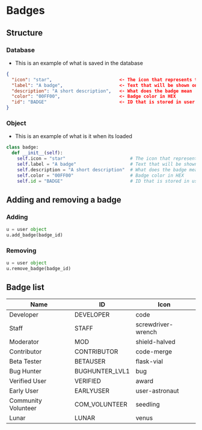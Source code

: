 # Badges

## Structure

### Database
- This is an example of what is saved in the database
```json
{
  "icon": "star",                         <- The icon that represents the badge 
  "label": "A badge",                     <- Text that will be shown once you hover over the badge
  "description": "A short description",   <- What does the badge mean
  "color": "00FF00",                      <- Badge color in HEX
  "id": "BADGE"                           <- ID that is stored in user object
}
```

### Object
- This is an example of what is it when its loaded
```py
class badge:
  def __init__(self):
    self.icon = "star"                        # The icon that represents the badge 
    self.label = "A badge"                    # Text that will be shown once you hover over the badge
    self.description = "A short description"  # What does the badge mean
    self.color = "00FF00"                     # Badge color in HEX
    self.id = "BADGE"                         # ID that is stored in user object
``` 

## Adding and removing a badge

### Adding
```py
u = user object
u.add_badge(badge_id)
```

### Removing
```py
u = user object
u.remove_badge(badge_id)
```

## Badge list

|Name|ID|Icon|
|----|--|----|
|Developer|DEVELOPER|code|
|Staff|STAFF|screwdriver-wrench|
|Moderator|MOD|shield-halved|
|Contributor|CONTRIBUTOR|code-merge|
|Beta Tester|BETAUSER|flask-vial|
|Bug Hunter|BUGHUNTER_LVL1|bug|
|Verified User|VERIFIED|award|
|Early User|EARLYUSER|user-astronaut|
|Community Volunteer|COM_VOLUNTEER|seedling|
|Lunar|LUNAR|venus|

